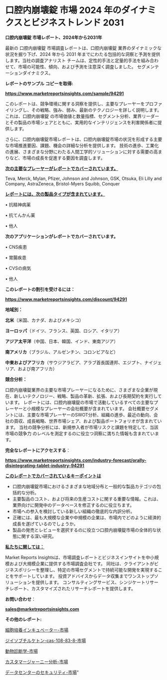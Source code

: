 # 口腔内崩壊錠 市場 2024 年のダイナミクスとビジネストレンド 2031

<strong>口腔内崩壊錠 市場レポート、2024年から2031年</strong>

最新の 口腔内崩壊錠 市場調査レポートは、口腔内崩壊錠 業界のダイナミックな状況を掘り下げ、2024 年から 2031 年までにわたる包括的な洞察と予測を提供します。当社の調査アナリスト チームは、定性的手法と定量的手法を組み合わせて、市場の可能性、傾向、および予測を注意深く調査しました。 セグメンテーションダイナミクス。



<strong>レポートのサンプル コピーを取得:</strong> <a href=https://www.marketreportsinsights.com/sample/94291>

<strong><u>https://www.marketreportsinsights.com/sample/94291</u></strong></a>

このレポートは、競争環境に関する洞察を提供し、主要なプレーヤーをプロファイリングし、その戦略、強み、弱み、最新のテクノロジーを詳しく説明します。 これは、口腔内崩壊錠 の市場価値と数量指標、セグメント分析、業界リーダーとその製品の市場シェアとともに、実用的なインテリジェンスを利害関係者に提供します。

さらに、口腔内崩壊錠市場レポートは、口腔内崩壊錠市場の状況を形成する主要な市場推進要因、課題、機会の詳細な分析を提供します。 技術の進歩、工業化の進展、さまざまな分野にわたる人間工学的ソリューションに対する需要の高まりなど、市場の成長を促進する要因を調査します。



<strong><u>次の主要なプレーヤーがレポートでカバーされています。</u></strong>

Teva, Merck, Mylan, Pfizer, Johnson and Johnson, GSK, Otsuka, Eli Lilly and Company, AstraZeneca, Bristol-Myers Squibb, Conquer



<strong><u><b>レポートには、次の製品タイプが含まれています。</b></u></strong>

• 抗精神病薬

• 抗てんかん薬

• 他人



<strong><b>次のアプリケーションがレポートでカバーされています。</b></strong>

• CNS疾患

• 胃腸疾患

• CVSの病気

• 他人



<strong><b>このレポートの割引を受けるには：</b></strong><a href=https://www.marketreportsinsights.com/discount/94291>

<strong><u>https://www.marketreportsinsights.com/discount/94291</u></strong></a>



<strong>地域別：</strong>



<strong>北米</strong>（米国、カナダ、およびメキシコ）



<strong>ヨーロッパ</strong>（ドイツ、フランス、英国、ロシア、イタリア）



<strong>アジア太平洋</strong>（中国、日本、韓国、インド、東南アジア）



<strong>南アメリカ</strong>（ブラジル、アルゼンチン、コロンビアなど）



<strong>中東およびアフリカ</strong>（サウジアラビア、アラブ首長国連邦、エジプト、ナイジェリア、および南アフリカ）



<strong>競合分析：</strong>

口腔内崩壊錠業界の主要な市場プレーヤーになるために、さまざまな企業が現在、新しいテクノロジー、戦略、製品の革新、拡張、および長期契約を実行しています。 レポートには、口腔内崩壊錠の市場で活動しているすべての主要なプレーヤーと小規模なプレーヤーの会社概要が含まれています。 会社概要セグメントには、主要な市場プレーヤーのSWOT分析、組織の進歩、最近の動向、会社の買収、成長戦略、世界市場シェア、および製品ポートフォリオが含まれています。 当社の競争分析には、新規参入者が市場リスクと課題を特定して、当該市場の競争力 のレベルを測定するのに役立つ洞察に満ちた情報も含まれています。



<strong>完全なレポートにアクセスする</strong>：

<a href=https://www.marketreportsinsights.com/industry-forecast/orally-disintegrating-tablet-industry-94291>

<strong><u>https://www.marketreportsinsights.com/industry-forecast/orally-disintegrating-tablet-industry-94291</u></strong></a>



<strong><u><b>このレポートでカバーされているキーポイントは</b></u></strong>
<ul>
  <li>口腔内崩壊錠市場におけるさまざまな地域分布と一般的な製品カテゴリの包括的な分析。</li>
  <li>主要製品のコスト、および将来の生産コストに関する重要な情報。これは、業界向けに開発中のデータベースを修正するのに役立ちます。</li>
  <li>市場への参入を検討している新しい組織の徹底的な内訳分析。</li>
  <li>正確には、最も大規模な企業や中規模の企業は、市場内でどのように経済的成長を遂げているのでしょうか。</li>
  <li>製品の発売とレビューを選択するのに役立つ口腔内崩壊錠市場の全体的な状態に関する深い研究。</li>
</ul>


<strong><u><b>私たちに関しては：</b></u></strong>

Market Reports Insightsは、市場調査レポートとビジネスインサイトを中小規模および大規模企業に提供する市場調査会社です。 同社は、クライアントがビジネスポリシーを整理し、特定の市場セグメントで持続可能な開発を実現することをサポートしています。 投資アドバイスからデータ収集までワンストップソリューションを提供します。 コンサルティングサービス、シンジケートリサーチレポート、カスタマイズされたリサーチレポートを提供します。



<strong><b>お問い合わせ</b></strong>：

<a href=mailto:sales@marketreportsinsights.com>

<strong><u>sales@marketreportsinsights.com</u></strong></a>



<strong>その他のレポート:</strong>

<a href=https://www.linkedin.com/pulse/細胞培養インキュベーター-市場-2023-競争分析と事業成長-2030-ehrbc/>細胞培養インキュベーター-市場</a>

<a href=https://www.linkedin.com/pulse/ジイソブチルケトン-cas-108-83-8-市場-2023-総利益と主要ベンダー-i0rvf/>ジイソブチルケトン-cas-108-83-8-市場</a>

<a href=https://www.linkedin.com/pulse/動物診断学-市場-2023-最新の-cagr-および成長分析-2030-hlp9f/>動物診断学-市場</a>

<a href=https://www.linkedin.com/pulse/カスタマージャーニー分析-市場-2030-年までの需要に焦点を当てた-seb9f/>カスタマージャーニー分析-市場</a>

<a href=https://www.linkedin.com/pulse/データセンターのセキュリティ-市場-2023-収益と成長ドライバー-2030-gfsif/>データセンターのセキュリティ-市場</a>"
